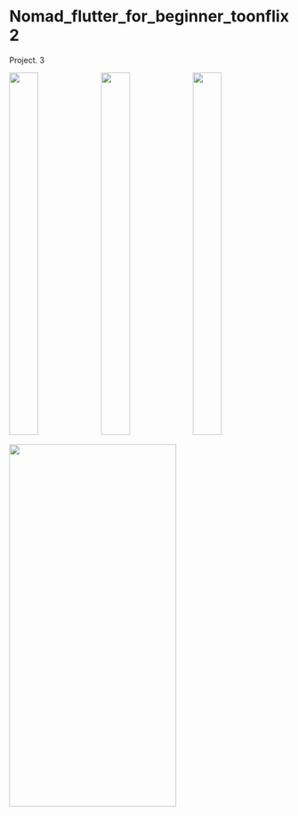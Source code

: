 # Nomad_flutter_for_beginner_toonflix2

Project. 3

<p float="left">
<img src="https://user-images.githubusercontent.com/122064545/223385415-e539b09e-2a38-4d77-beea-0d6033942696.png" width="32%" height="650">
<img src="https://user-images.githubusercontent.com/122064545/223385437-b3d23134-dd1b-46f3-9a53-ed64b877f800.png" width="32%" height="650">
<img src="https://user-images.githubusercontent.com/122064545/223386054-c8a78038-7f5c-40dd-834d-9de7292a66a7.png" width="32%" height="650">
</p>
<img src="https://user-images.githubusercontent.com/122064545/223385452-37d2a020-4c42-418f-b8ce-35f83b81a6c0.png" width="300" height="650">

